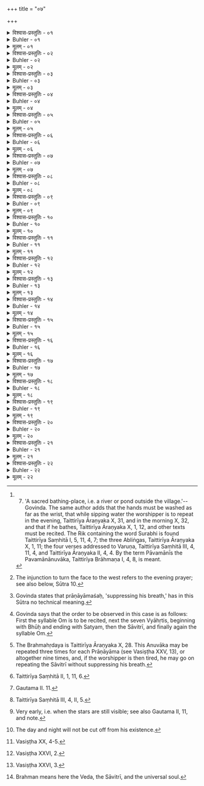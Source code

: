 +++
title = "०७"

+++

<details><summary>विश्वास-प्रस्तुतिः - ०१</summary>

०१  अथातः संध्योपासनविधिं व्याख्यास्यामः ॥
</details>

<details><summary>Buhler - ०१</summary>

1. Now, therefore, we will declare the rule for (performing) the twilight devotions.
</details>

<details><summary>मूलम् - ०१</summary>

०१  अथातः संध्योपासनविधिं व्याख्यास्यामः ॥
</details>

<details><summary>विश्वास-प्रस्तुतिः - ०२</summary>

०२  तीर्थं गत्वाप्रयतो ऽभिषिक्तः प्रयतो वानभिषिक्तःप्रक्षालितपादपाणिर् अप आचम्य सुरभिमत्याब्लिङ्गाभिर्वारुणीभिर् हिरण्यवर्णाभिः पावमानीभिर् व्याहृतिभिर् अन्यैश् चपवित्रैर् आत्मानं प्रोक्ष्य प्रयतो भवति ॥
</details>

<details><summary>Buhler - ०२</summary>

2. Going to a (sacred) bathing-place, he shall bathe, in case he is impure; in case he is pure, he may, optionally, omit the bath. (But in either case) he shall wash his feet and hands. Sipping water and sprinkling himself, while he recites the (Rik-verses) containing the word Surabhi, the Abliṅgas, those addressed to Varuṇa, the Hiraṇyavarṇas, the Pāvamānīs, the (sacred syllables called) Vyāhṛtis, and other purificatory (texts), he becomes pure (and fit to perform the twilight devotions). [^1] 


[^1]:  7. 'A sacred bathing-place, i.e. a river or pond outside the village.'--Govinda. The same author adds that the hands must be washed as far as the wrist, that while sipping water the worshipper is to repeat in the evening, Taittirīya Āraṇyaka X, 31, and in the morning X, 32, and that if he bathes, Taittirīya Āraṇyaka X, 1, 12, and other texts must be recited. The Rik containing the word Surabhi is found Taittirīya Saṃhitā I, 5, 11, 4, 7; the three Abliṅgas, Taittirīya Āraṇyaka X, 1, 11; the four verses addressed to Varuṇa, Taittirīya Saṃhitā III, 4, 11, 4, and Taittirīya Āraṇyaka II, 4, 4. By the term Pāvamānīs the Pavamānānuvāka, Taittirīya Brāhmaṇa I, 4, 8, is meant.
</details>

<details><summary>मूलम् - ०२</summary>

०२  तीर्थं गत्वाप्रयतो ऽभिषिक्तः प्रयतो वानभिषिक्तःप्रक्षालितपादपाणिर् अप आचम्य सुरभिमत्याब्लिङ्गाभिर्वारुणीभिर् हिरण्यवर्णाभिः पावमानीभिर् व्याहृतिभिर् अन्यैश् चपवित्रैर् आत्मानं प्रोक्ष्य प्रयतो भवति ॥
</details>

<details><summary>विश्वास-प्रस्तुतिः - ०३</summary>

०३  अथाप्य् उदाहरन्ति ।  
अपोवगाहनं स्नानं विहितं सार्ववर्णिकम् ।  
मन्त्रवत्प्रोक्षणं चापि द्विजातीनां विशिष्यते ॥ इति ॥
</details>

<details><summary>Buhler - ०३</summary>

3. Now they quote also (the following verse): 'Submersion in water (and) bathing are prescribed for all the (four) castes. But sprinkling (water over the body), while Mantras (are being recited), is the particular (duty) of the twice-born.'
</details>

<details><summary>मूलम् - ०३</summary>

०३  अथाप्य् उदाहरन्ति ।  
अपोवगाहनं स्नानं विहितं सार्ववर्णिकम् ।  
मन्त्रवत्प्रोक्षणं चापि द्विजातीनां विशिष्यते ॥ इति ॥
</details>

<details><summary>विश्वास-प्रस्तुतिः - ०४</summary>

०४  सर्वकर्मणां चैवारम्भेषु प्राक् संध्योपासनकालाच्चैतेनैव पवित्रसमूहेनात्मानं प्रोक्ष्य प्रयतो भवति ॥
</details>

<details><summary>Buhler - ०४</summary>

4. He who sprinkles himself (with water) at the beginning of any sacred rite,--before the time of the twilight devotions,--while reciting that same collection of purificatory (texts), becomes pure.
</details>

<details><summary>मूलम् - ०४</summary>

०४  सर्वकर्मणां चैवारम्भेषु प्राक् संध्योपासनकालाच्चैतेनैव पवित्रसमूहेनात्मानं प्रोक्ष्य प्रयतो भवति ॥
</details>

<details><summary>विश्वास-प्रस्तुतिः - ०५</summary>

०५  अथाप्य् उदाहरन्ति । दर्भेष्व् आसीनो दर्भान् धारयमाणःसोदकेन पाणिना प्रत्यङ्मुखः सावित्रीं सहस्रकृत्व आवर्तयेत् ॥
</details>

<details><summary>Buhler - ०५</summary>

5. Now they quote also (the following rules): Seated, with his face to the west, on Darbha grass and holding Darbha blades in his (right) hand, which [^2]  is filled with water, he shall repeat the Sāvitrī one thousand times;


[^2]:  The injunction to turn the face to the west refers to the evening prayer; see also below, Sūtra 10.
</details>

<details><summary>मूलम् - ०५</summary>

०५  अथाप्य् उदाहरन्ति । दर्भेष्व् आसीनो दर्भान् धारयमाणःसोदकेन पाणिना प्रत्यङ्मुखः सावित्रीं सहस्रकृत्व आवर्तयेत् ॥
</details>

<details><summary>विश्वास-प्रस्तुतिः - ०६</summary>

०६  प्राणायामशो वा शतकृत्वः ॥
</details>

<details><summary>Buhler - ०६</summary>

6. Or (he may recite the verse) one hundred times, suppressing his breath; [^3] 


[^3]:  Govinda states that prāṇāyāmaśaḥ, 'suppressing his breath,' has in this Sūtra no technical meaning.
</details>

<details><summary>मूलम् - ०६</summary>

०६  प्राणायामशो वा शतकृत्वः ॥
</details>

<details><summary>विश्वास-प्रस्तुतिः - ०७</summary>

०७  उभयतःप्रणवां ससप्तव्याहृतिकां मनसा वा दशकृत्वः ॥
</details>

<details><summary>Buhler - ०७</summary>

7. Or mentally ten times, adding the syllable Om at the beginning and at the end and the seven Vyāhṛtis. [^4] 


[^4]:  Govinda says that the order to be observed in this case is as follows: First the syllable Om is to be recited, next the seven Vyāhṛtis, beginning with Bhūḥ and ending with Satyam, then the Sāvitrī, and finally again the syllable Om.
</details>

<details><summary>मूलम् - ०७</summary>

०७  उभयतःप्रणवां ससप्तव्याहृतिकां मनसा वा दशकृत्वः ॥
</details>

<details><summary>विश्वास-प्रस्तुतिः - ०८</summary>

०८  त्रिभिश् च प्राणायामैस् तान्तो ब्रह्महृदयेन ॥
</details>

<details><summary>Buhler - ०८</summary>

8. And if he is tired by three suppressions of his breath (performed) with (the recitation of) the (Anuvāka called) Brahmahṛdaya (the heart of Brahman, then let him repeat the Sāvitrī). [^5] 


[^5]:  The Brahmahṛdaya is Taittirīya Āraṇyaka X, 28. This Anuvāka may be repeated three times for each Prāṇāyāma (see Vasiṣṭha XXV, 13), or altogether nine times, and, if the worshipper is then tired, he may go on repeating the Sāvitrī without suppressing his breath.
</details>

<details><summary>मूलम् - ०८</summary>

०८  त्रिभिश् च प्राणायामैस् तान्तो ब्रह्महृदयेन ॥
</details>

<details><summary>विश्वास-प्रस्तुतिः - ०९</summary>

०९  वारुणीभ्यां रात्रिम् उपतिष्ठते । इमं मे वरुण । तत् त्वायामीति । द्वाभ्याम् ॥
</details>

<details><summary>Buhler - ०९</summary>

9. In the evening he worships (the sun) with the two (verses) addressed to Varuṇa, 'Hear this my call, O Varuṇa,' and 'Therefore I go to thee.' [^6] 


[^6]:  Taittirīya Saṃhitā II, 1, 11, 6.
</details>

<details><summary>मूलम् - ०९</summary>

०९  वारुणीभ्यां रात्रिम् उपतिष्ठते । इमं मे वरुण । तत् त्वायामीति । द्वाभ्याम् ॥
</details>

<details><summary>विश्वास-प्रस्तुतिः - १०</summary>

१०  एवम् एव प्रातः प्राङ्मुखस् तिष्ठन् ॥
</details>

<details><summary>Buhler - १०</summary>

10. The same (rules apply to the twilight devotion) in the morning, (but the worshipper) shall face the east and stand upright. [^7] 


[^7]:  Gautama II. 11.
</details>

<details><summary>मूलम् - १०</summary>

१०  एवम् एव प्रातः प्राङ्मुखस् तिष्ठन् ॥
</details>

<details><summary>विश्वास-प्रस्तुतिः - ११</summary>

११  मैत्रीभ्याम् अहर् उपतिष्ठते । मित्रस्य चर्षणीधृतः । मित्रोजनान् यातयतीति । द्वाभ्याम् ॥
</details>

<details><summary>Buhler - ११</summary>

11. In the day-time he worships (the sun) with the two (verses) addressed to Mitra, 'The glory of Mitra, who supports men,' and 'Mitra causes men to join.' [^8] 


[^8]:  Taittirīya Saṃhitā III, 4, II, 5.
</details>

<details><summary>मूलम् - ११</summary>

११  मैत्रीभ्याम् अहर् उपतिष्ठते । मित्रस्य चर्षणीधृतः । मित्रोजनान् यातयतीति । द्वाभ्याम् ॥
</details>

<details><summary>विश्वास-प्रस्तुतिः - १२</summary>

१२  सुपूर्वाम् अपि पूर्वाम् उपक्रम्योदित आदित्ये समाप्नुयात् ॥
</details>

<details><summary>Buhler - १२</summary>

12. Let him begin (the twilight devotion) in the [^9]  morning very early, and finish it when the sun has risen.


[^9]:  Very early, i.e. when the stars are still visible; see also Gautama II, 11, and note.
</details>

<details><summary>मूलम् - १२</summary>

१२  सुपूर्वाम् अपि पूर्वाम् उपक्रम्योदित आदित्ये समाप्नुयात् ॥
</details>

<details><summary>विश्वास-प्रस्तुतिः - १३</summary>

१३  अनस्तमित उपक्रम्य सुपश्चाद् अपि पश्चिमाम् ॥
</details>

<details><summary>Buhler - १३</summary>

13. Let him begin (the twilight devotion) in the evening, when (the sun) has set, (and finish it) very soon after (the appearance of the stars);
</details>

<details><summary>मूलम् - १३</summary>

१३  अनस्तमित उपक्रम्य सुपश्चाद् अपि पश्चिमाम् ॥
</details>

<details><summary>विश्वास-प्रस्तुतिः - १४</summary>

१४  संध्ययोश् च संपत्ताव् अहोरात्रयोश् च संतत्यै [k: सन्ततिः] ॥
</details>

<details><summary>Buhler - १४</summary>

14. And the complete observance of the twilight devotions (produces as its reward) an uninterrupted succession of days and nights. [^10] 


[^10]:  The day and night will not be cut off from his existence.
</details>

<details><summary>मूलम् - १४</summary>

१४  संध्ययोश् च संपत्ताव् अहोरात्रयोश् च संतत्यै [k: सन्ततिः] ॥
</details>

<details><summary>विश्वास-प्रस्तुतिः - १५</summary>

१५  अपि चात्र प्रजापतिगीतौ श्लोकौ भवतः ।  
अनागतां तु ये पूर्वाम् अनतीतां तु पश्चिमाम् ।  
संध्यां नोपासते विप्राः कथं ते ब्राह्मणाः स्मृताः ॥  
सायं प्रातः सदा संध्यां ये विप्रा नो उपासते ।  
कामं तान् धार्मिको राजा शूद्रकर्मसु योजयेद् ॥ इति ॥
</details>

<details><summary>Buhler - १५</summary>

15. Now they quote with reference to this (subject) also the following two verses, which have been proclaimed by the Lord of created beings (Prajāpati) 'How can those twice-born men be called Brāhmaṇas who do not perform their twilight devotions, in the morning and in the evening at the proper time? At his pleasure a righteous king may appoint those Brāhmaṇas who neglect to daily perform the twilight devotions, both at morn and at eve, to do the work of Śūdras.'
</details>

<details><summary>मूलम् - १५</summary>

१५  अपि चात्र प्रजापतिगीतौ श्लोकौ भवतः ।  
अनागतां तु ये पूर्वाम् अनतीतां तु पश्चिमाम् ।  
संध्यां नोपासते विप्राः कथं ते ब्राह्मणाः स्मृताः ॥  
सायं प्रातः सदा संध्यां ये विप्रा नो उपासते ।  
कामं तान् धार्मिको राजा शूद्रकर्मसु योजयेद् ॥ इति ॥
</details>

<details><summary>विश्वास-प्रस्तुतिः - १६</summary>

१६  तत्र सायमतिक्रमे रात्र्युपवासःप्रातरतिक्रमे ऽहरुपवासः ॥
</details>

<details><summary>Buhler - १६</summary>

16. If the time for the (twilight devotion) is allowed to pass in the evening, (the offender shall) fast during the night; and if it is neglected in the morning, he shall fast during the (next) day. [^11] 


[^11]:  Vasiṣṭha XX, 4-5.
</details>

<details><summary>मूलम् - १६</summary>

१६  तत्र सायमतिक्रमे रात्र्युपवासःप्रातरतिक्रमे ऽहरुपवासः ॥
</details>

<details><summary>विश्वास-प्रस्तुतिः - १७</summary>

१७  स्थानासनफलम् अवाप्नोति ॥
</details>

<details><summary>Buhler - १७</summary>

17. He obtains (thereby) the (same) reward as if he had remained standing and sitting (in the twilight).
</details>

<details><summary>मूलम् - १७</summary>

१७  स्थानासनफलम् अवाप्नोति ॥
</details>

<details><summary>विश्वास-प्रस्तुतिः - १८</summary>

१८  अथाप्य् उदाहरन्ति ।  
यद् उपस्थकृतं पापं पद्भ्यां वा यत् कृतं भवेत् ।  
बाहुभ्यां मनसा वापि वाचा वा यत् कृतं भवेत् ।  
सायं संध्याम् उपस्थाय तेन तस्मात् प्रमुच्यते ॥
</details>

<details><summary>Buhler - १८</summary>

18. Now they quote also (the following verses): 'Whatever sin (a man) may have committed with his organ, with his feet, with his arms, by thoughts or by speech, from (all) that he is freed by performing the twilight devotion in the evening.' [^12] 


[^12]:  Vasiṣṭha XXVI, 2.
</details>

<details><summary>मूलम् - १८</summary>

१८  अथाप्य् उदाहरन्ति ।  
यद् उपस्थकृतं पापं पद्भ्यां वा यत् कृतं भवेत् ।  
बाहुभ्यां मनसा वापि वाचा वा यत् कृतं भवेत् ।  
सायं संध्याम् उपस्थाय तेन तस्मात् प्रमुच्यते ॥
</details>

<details><summary>विश्वास-प्रस्तुतिः - १९</summary>

१९  रात्र्या चापि संधीयते न चैनं वरुणो गृह्णाति ॥
</details>

<details><summary>Buhler - १९</summary>

19. (The worshipper) becomes also connected (thereby) with the (next) night, and Varuṇa will not seize him.
</details>

<details><summary>मूलम् - १९</summary>

१९  रात्र्या चापि संधीयते न चैनं वरुणो गृह्णाति ॥
</details>

<details><summary>विश्वास-प्रस्तुतिः - २०</summary>

२०  एवम् एव प्रातर् उपस्थाय रात्रिकृतात् पापात् प्रमुच्यते ॥
</details>

<details><summary>Buhler - २०</summary>

20. In like manner he becomes free from the sin committed during the night by worshipping in the morning. [^13] 


[^13]:  Vasiṣṭha XXVI, 3.
</details>

<details><summary>मूलम् - २०</summary>

२०  एवम् एव प्रातर् उपस्थाय रात्रिकृतात् पापात् प्रमुच्यते ॥
</details>

<details><summary>विश्वास-प्रस्तुतिः - २१</summary>

२१  अह्ना चापि संधीयते मित्रश् चैनं गोपायत्य् आदित्यश्चैनं स्वर्गं लोकम् उन्नयति ॥
</details>

<details><summary>Buhler - २१</summary>

21. He is also connected with the (next) day, Mitra protects him and Āditya leads him up to heaven.
</details>

<details><summary>मूलम् - २१</summary>

२१  अह्ना चापि संधीयते मित्रश् चैनं गोपायत्य् आदित्यश्चैनं स्वर्गं लोकम् उन्नयति ॥
</details>

<details><summary>विश्वास-प्रस्तुतिः - २२</summary>

२२  स एवम् एवाहरहर् अहोरात्रयोः संधिषूपतिष्ठमानोब्रह्मपूतो ब्रह्मभूतो ब्राह्मणः शास्त्रम् अनुवर्तमानो ब्रह्मलोकमभिजयतीति विज्ञायते । ब्रह्मलोकम् अभिजयतीति विज्ञायते ॥
</details>

<details><summary>Buhler - २२</summary>

22. It is declared in the Veda, 'A Brāhmaṇa who in this same manner daily worships in the twilight, both at morn and at eve and, being sanctified by the Brahman, becoming one with the Brahman, and resplendent through the Brahman, follows the rules of the Śāstra, gains the heaven of Brahman.' [^14] 


[^14]:  Brahman means here the Veda, the Sāvitrī, and the universal soul.
</details>

<details><summary>मूलम् - २२</summary>

२२  स एवम् एवाहरहर् अहोरात्रयोः संधिषूपतिष्ठमानोब्रह्मपूतो ब्रह्मभूतो ब्राह्मणः शास्त्रम् अनुवर्तमानो ब्रह्मलोकमभिजयतीति विज्ञायते । ब्रह्मलोकम् अभिजयतीति विज्ञायते ॥
</details>
